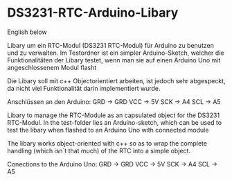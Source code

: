 # DS3231-RTC-Arduino-Libary

English below

Libary um ein RTC-Modul (DS3231 RTC-Modul) für Arduino zu benutzen und zu verwalten. Im Testordner ist ein simpler Arduino-Sketch, welcher die Funktionalitäten der Libary testet, wenn man sie auf einen Arduino Uno mit angeschlossenem Modul flasht
 
Die Libary soll mit c++ Objectorientiert arbeiten, ist jedoch sehr abgespeckt, da nicht viel Funktionalität darin implementiert wurde.

Anschlüssen an den Arduino:
  GRD  -> GRD
  VCC  -> 5V
  SCK -> A4
  SCL -> A5



Libary to manage the RTC-Module as an capsulated object for the DS3231 RTC-Modul. In the test-folder lies an Arduino-sketch, which can be used to test the libary when flashed to an Arduino Uno with connected module

The libary works object-oriented with c++ so as to wrap the complete handling (which isn´t that much) of the RTC into a simple object.

Conections to the Arduino Uno:
  GRD  -> GRD
  VCC  -> 5V
  SCK -> A4
  SCL -> A5
